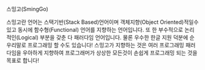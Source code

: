 스밍고(SmingGo)

스밍고란 언어는 스택기반(Stack Based)언어이며 객체지향(Object Oriented)적일수 있고 동시에 함수형(Functional) 언어를 지향하는 언어입니다. 또 한 부수적으로 논리적인(Logical) 부분을 갖춘 다 패러다임 언어입니다. 물론 우수한 한글 지원 덕분에 순우리말로 프로그래밍 할 수도 있습니다! 스밍고가 지향하는 것은 여러 프로그래밍 패러다임을 우아하게 지향하여 프로그래머가 상상한 모든것이 손쉽게 프로그래밍 되는 것을 목표로 합니다! 

